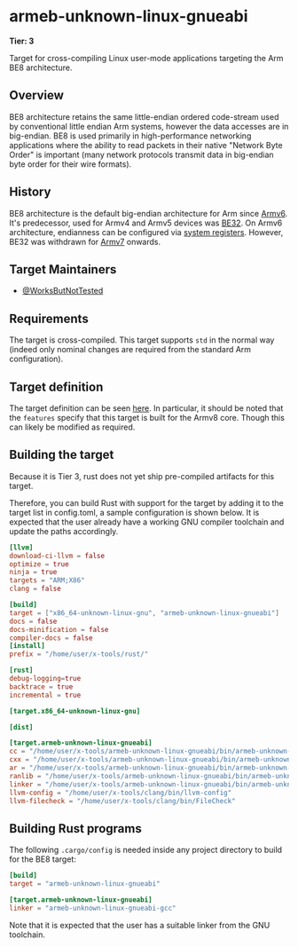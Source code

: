 # armeb-unknown-linux-gnueabi
**Tier: 3**

Target for cross-compiling Linux user-mode applications targeting the Arm BE8 architecture.

## Overview
BE8 architecture retains the same little-endian ordered code-stream used by conventional little endian Arm systems, however the data accesses are in big-endian. BE8 is used primarily in high-performance networking applications where the ability to read packets in their native "Network Byte Order" is important (many network protocols transmit data in big-endian byte order for their wire formats).

## History
BE8 architecture is the default big-endian architecture for Arm since [Armv6](https://developer.arm.com/documentation/101754/0616/armlink-Reference/armlink-Command-line-Options/--be8?lang=en). It's predecessor, used for Armv4 and Armv5 devices was [BE32](https://developer.arm.com/documentation/dui0474/j/linker-command-line-options/--be32). On Armv6 architecture, endianness can be configured via [system registers](https://developer.arm.com/documentation/ddi0290/g/unaligned-and-mixed-endian-data-access-support/mixed-endian-access-support/interaction-between-the-bus-protocol-and-the-core-endianness). However, BE32 was withdrawn for [Armv7](https://developer.arm.com/documentation/ddi0406/cb/Appendixes/Deprecated-and-Obsolete-Features/Obsolete-features/Support-for-BE-32-endianness-model) onwards.

## Target Maintainers
* [@WorksButNotTested](https://github.com/WorksButNotTested)

## Requirements
The target is cross-compiled. This target supports `std` in the normal way (indeed only nominal changes are required from the standard Arm configuration).

## Target definition
The target definition can be seen [here](https://github.com/rust-lang/rust/tree/master/compiler/rustc_target/src/spec/armeb_unknown_linux_gnueabi.rs). In particular, it should be noted that the `features` specify that this target is built for the Armv8 core. Though this can likely be modified as required.

## Building the target
Because it is Tier 3, rust does not yet ship pre-compiled artifacts for this target.

Therefore, you can build Rust with support for the target by adding it to the target list in config.toml, a sample configuration is shown below. It is expected that the user already have a working GNU compiler toolchain and update the paths accordingly.

```toml
[llvm]
download-ci-llvm = false
optimize = true
ninja = true
targets = "ARM;X86"
clang = false

[build]
target = ["x86_64-unknown-linux-gnu", "armeb-unknown-linux-gnueabi"]
docs = false
docs-minification = false
compiler-docs = false
[install]
prefix = "/home/user/x-tools/rust/"

[rust]
debug-logging=true
backtrace = true
incremental = true

[target.x86_64-unknown-linux-gnu]

[dist]

[target.armeb-unknown-linux-gnueabi]
cc = "/home/user/x-tools/armeb-unknown-linux-gnueabi/bin/armeb-unknown-linux-gnueabi-gcc"
cxx = "/home/user/x-tools/armeb-unknown-linux-gnueabi/bin/armeb-unknown-linux-gnueabi-g++"
ar = "/home/user/x-tools/armeb-unknown-linux-gnueabi/bin/armeb-unknown-linux-gnueabi-ar"
ranlib = "/home/user/x-tools/armeb-unknown-linux-gnueabi/bin/armeb-unknown-linux-gnueabi-ranlib"
linker = "/home/user/x-tools/armeb-unknown-linux-gnueabi/bin/armeb-unknown-linux-gnueabi-gcc"
llvm-config = "/home/user/x-tools/clang/bin/llvm-config"
llvm-filecheck = "/home/user/x-tools/clang/bin/FileCheck"
```

## Building Rust programs

The following `.cargo/config` is needed inside any project directory to build for the BE8 target:

```toml
[build]
target = "armeb-unknown-linux-gnueabi"

[target.armeb-unknown-linux-gnueabi]
linker = "armeb-unknown-linux-gnueabi-gcc"
```

Note that it is expected that the user has a suitable linker from the GNU toolchain.
